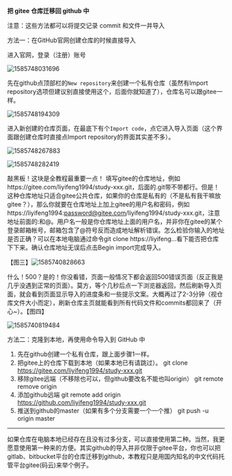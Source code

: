 **把 gitee 仓库迁移回 github 中**



注意：这些方法都可以将提交记录 commit 和文件一并导入



方法一：在GitHub官网创建仓库的时候直接导入

进入官网，登录（注册）账号

![1585748031696](C:\Users\28195\AppData\Roaming\Typora\typora-user-images\1585748031696.png)

先在github点顶部栏的`New repository`来创建一个私有仓库（虽然有Import repository选项但建议别直接使用这个，后面你就知道了），仓库名可以跟gitee一样。

![1585748194309](C:\Users\28195\AppData\Roaming\Typora\typora-user-images\1585748194309.png)

进入新创建的仓库页面，在最底下有个`Import code`，点它进入导入页面（这个界面跟创建仓库时直接点Import repository的界面其实差不多）。

![1585748267883](C:\Users\28195\AppData\Roaming\Typora\typora-user-images\1585748267883.png)

![1585748282419](C:\Users\28195\AppData\Roaming\Typora\typora-user-images\1585748282419.png)

敲黑板！这块是全教程最重要一点！ 填写gitee的仓库地址，例如https://gitee.com/liyifeng1994/study-xxx.git，后面的.git带不带都行。但是！这种仓库地址只适合gitee公共仓库，如果你的仓库是私有的（不是私有我干嘛放gitee？），那么你就要在仓库地址上加上gitee的用户名和密码，例如https://liyifeng1994:password@gitee.com/liyifeng1994/study-xxx.git，注意地址前面的:和@。用户名一般是你仓库地址上面的用户名，并非你在gitee的某个登录邮箱帐号，邮箱包含了@符号反而造成地址解析错误。怎么检验你输入的地址是否正确？可以在本地电脑通过命令git clone https://liyifeng...看下能否把仓库下下来。确认仓库地址无误后点击Begin import完成导入。

【图三】![1585740828663](C:\Users\28195\AppData\Roaming\Typora\typora-user-images\1585740828663.png)

什么！500？是的！你没看错，页面一般情况下都会返回500错误页面（反正我是几乎没遇到正常的页面）。莫方，等个几秒后点一下浏览器返回，然后刷新导入页面，就会看到页面显示导入的进度条和一些提示文案。大概再过了2-3分钟（视仓库文件大小而定），刷新仓库主页就能看到所有代码文件和commits都回来了（开心~）。【图四】

![1585740819484](C:\Users\28195\AppData\Roaming\Typora\typora-user-images\1585740819484.png)



方法二：克隆到本地，再使用命令导入到 GitHub 中

1. 先在github创建一个私有仓库，跟上面步骤1一样。
2. 把gitee上的仓库下载到本地（如果本地已有请跳过）。
   git clone https://gitee.com/liyifeng1994/study-xxx.git
3. 移除gitee远端（不移除也可以，但github要改名不能也叫origin）
   git remote remove origin
4. 添加github远端
   git remote add origin https://github.com/liyifeng1994/study-xxx.git
5. 推送到github的master（如果有多个分支需要一个一个推）
   git push -u origin master



-----

如果仓库在电脑本地已经存在且没有过多分支，可以直接使用第二种。当然，我更愿意使用第一种来的方便。其实github的导入并非仅限于gitee平台，你也可以把gitlab、bitbucket平台的仓库迁移到github，本教程只是用国内知名的中文代码托管平台gitee(码云)来举个例子。